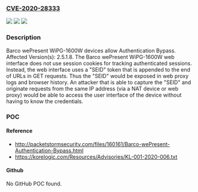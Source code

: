 ### [CVE-2020-28333](https://cve.mitre.org/cgi-bin/cvename.cgi?name=CVE-2020-28333)
![](https://img.shields.io/static/v1?label=Product&message=n%2Fa&color=blue)
![](https://img.shields.io/static/v1?label=Version&message=n%2Fa&color=blue)
![](https://img.shields.io/static/v1?label=Vulnerability&message=n%2Fa&color=brighgreen)

### Description

Barco wePresent WiPG-1600W devices allow Authentication Bypass. Affected Version(s): 2.5.1.8. The Barco wePresent WiPG-1600W web interface does not use session cookies for tracking authenticated sessions. Instead, the web interface uses a "SEID" token that is appended to the end of URLs in GET requests. Thus the "SEID" would be exposed in web proxy logs and browser history. An attacker that is able to capture the "SEID" and originate requests from the same IP address (via a NAT device or web proxy) would be able to access the user interface of the device without having to know the credentials.

### POC

#### Reference
- http://packetstormsecurity.com/files/160161/Barco-wePresent-Authentication-Bypass.html
- https://korelogic.com/Resources/Advisories/KL-001-2020-006.txt

#### Github
No GitHub POC found.

